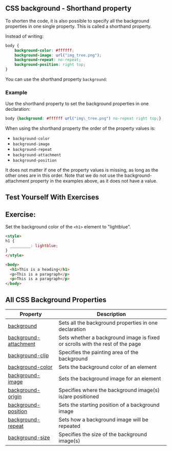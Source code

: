 ## CSS background - Shorthand property

To shorten the code, it is also possible to specify all the background properties in one single property. This is called a shorthand property.

Instead of writing:
```css
body {
    background-color: #ffffff;  
    background-image: url("img_tree.png");  
    background-repeat: no-repeat;  
    background-position: right top;
}
```
You can use the shorthand property `background`:

### Example

Use the shorthand property to set the background properties in one declaration:
```css
body {background: #ffffff url("img\_tree.png") no-repeat right top;}
```

When using the shorthand property the order of the property values is:

-   `background-color`
-   `background-image`
-   `background-repeat`
-   `background-attachment`
-   `background-position`

It does not matter if one of the property values is missing, as long as the other ones are in this order. Note that we do not use the background-attachment property in the examples above, as it does not have a value.

## Test Yourself With Exercises

## Exercise:

Set the background color of the `<h1>` element to "lightblue".

```html
<style>
h1 {
  _________: lightblue;
}
</style>

<body>
  <h1>This is a heading</h1>
  <p>This is a paragraph</p>
  <p>This is a paragraph</p>
</body>
```

## All CSS Background Properties

| Property | Description |
| --- | --- |
| [background]() | Sets all the background properties in one declaration |
| [background-attachment]() | Sets whether a background image is fixed or scrolls with the rest of the page |
| [background-clip]() | Specifies the painting area of the background |
| [background-color]() | Sets the background color of an element |
| [background-image]() | Sets the background image for an element |
| [background-origin]() | Specifies where the background image(s) is/are positioned |
| [background-position]() | Sets the starting position of a background image |
| [background-repeat]() | Sets how a background image will be repeated |
| [background-size]() | Specifies the size of the background image(s) |